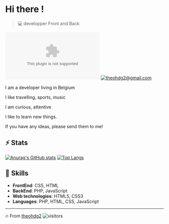 
# Hi there !

>  💻 developper Front and Back

[![GitHub: @theohd2](https://img.shields.io/github/followers/theohdg2@gmail.com?label=follow&style=social)](https://github.com/theohdg2@gmail.com)
[![theohdg2@gmail.com](https://img.shields.io/static/v1?label=theohdg2@gmail.com&message=%20&color=red&logo=gmail&style=flat-square&logoColor=white)](mailto:l.deroin@netcourrier.com)

I am a developer living in Belgium

I like travelling, sports, music

I am curious, attentive

I like to learn new things.

If you have any ideas, please send them to me!

## ⚡ Stats

[![Anurag's GitHub stats](https://github-readme-stats.vercel.app/api?username=theohdg2&show_icons=true&theme=tokyonight&count_private=true)](https://github.com/theohdg2/github-readme-stats)
[![Top Langs](https://github-readme-stats.vercel.app/api/top-langs/?username=theohdg2&hide=javascript,html)](https://github.com/theohdg2/github-readme-stats)




##  🎉 Skills

- **FrontEnd**: CSS, HTML
- **BackEnd**: PHP, JavaScript
- **Web technologies**: HTML5, CSS3
- **Languages**: PHP, HTML, CSS, JavaScript

---
🔥 From [theohdg2](https://github.com/theohdg2)
![visitors](https://visitor-badge.glitch.me/badge?page_id=theohdg2)
